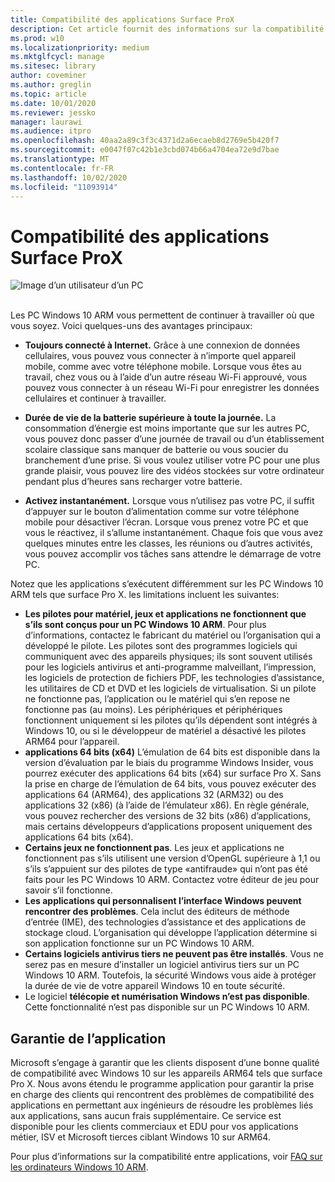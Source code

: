 ```yaml
---
title: Compatibilité des applications Surface ProX
description: Cet article fournit des informations sur la compatibilité des applications d’introduction aux PC fonctionnant sous la surface Pro X ARM.
ms.prod: w10
ms.localizationpriority: medium
ms.mktglfcycl: manage
ms.sitesec: library
author: coveminer
ms.author: greglin
ms.topic: article
ms.date: 10/01/2020
ms.reviewer: jessko
manager: laurawi
ms.audience: itpro
ms.openlocfilehash: 40aa2a89c3f3c4371d2a6ecaeb8d2769e5b420f7
ms.sourcegitcommit: e0047f07c42b1e3cbd074b66a4704ea72e9d7bae
ms.translationtype: MT
ms.contentlocale: fr-FR
ms.lasthandoff: 10/02/2020
ms.locfileid: "11093914"
---
```

# Compatibilité des applications Surface ProX



 ![Image d’un utilisateur d’un PC](images/4527790_en_4.png)<br><br>



Les PC Windows 10 ARM vous permettent de continuer à travailler où que vous soyez. Voici quelques-uns des avantages principaux:

- **Toujours connecté à Internet.** Grâce à une connexion de données cellulaires, vous pouvez vous connecter à n’importe quel appareil mobile, comme avec votre téléphone mobile. Lorsque vous êtes au travail, chez vous ou à l’aide d’un autre réseau Wi-Fi approuvé, vous pouvez vous connecter à un réseau Wi-Fi pour enregistrer les données cellulaires et continuer à travailler.

- **Durée de vie de la batterie supérieure à toute la journée.**  La consommation d’énergie est moins importante que sur les autres PC, vous pouvez donc passer d’une journée de travail ou d’un établissement scolaire classique sans manquer de batterie ou vous soucier du branchement d’une prise. Si vous voulez utiliser votre PC pour une plus grande plaisir, vous pouvez lire des vidéos stockées sur votre ordinateur pendant plus d’heures sans recharger votre batterie.

- **Activez instantanément.** Lorsque vous n’utilisez pas votre PC, il suffit d’appuyer sur le bouton d’alimentation comme sur votre téléphone mobile pour désactiver l’écran. Lorsque vous prenez votre PC et que vous le réactivez, il s’allume instantanément. Chaque fois que vous avez quelques minutes entre les classes, les réunions ou d’autres activités, vous pouvez accomplir vos tâches sans attendre le démarrage de votre PC.

Notez que les applications s’exécutent différemment sur les PC Windows 10 ARM tels que surface Pro X. les limitations incluent les suivantes:

- **Les pilotes pour matériel, jeux et applications ne fonctionnent que s’ils sont conçus pour un PC Windows 10 ARM**. Pour plus d’informations, contactez le fabricant du matériel ou l’organisation qui a développé le pilote. Les pilotes sont des programmes logiciels qui communiquent avec des appareils physiques; ils sont souvent utilisés pour les logiciels antivirus et anti-programme malveillant, l’impression, les logiciels de protection de fichiers PDF, les technologies d’assistance, les utilitaires de CD et DVD et les logiciels de virtualisation. Si un pilote ne fonctionne pas, l’application ou le matériel qui s’en repose ne fonctionne pas (au moins). Les périphériques et périphériques fonctionnent uniquement si les pilotes qu’ils dépendent sont intégrés à Windows 10, ou si le développeur de matériel a désactivé les pilotes ARM64 pour l’appareil.
- **applications 64 bits (x64)** L’émulation de 64 bits est disponible dans la version d’évaluation par le biais du programme Windows Insider, vous pourrez exécuter des applications 64 bits (x64) sur surface Pro X. Sans la prise en charge de l’émulation de 64 bits, vous pouvez exécuter des applications 64 (ARM64), des applications 32 (ARM32) ou des applications 32 (x86) (à l’aide de l’émulateur x86). En règle générale, vous pouvez rechercher des versions de 32 bits (x86) d’applications, mais certains développeurs d’applications proposent uniquement des applications 64 bits (x64).
- **Certains jeux ne fonctionnent pas**. Les jeux et applications ne fonctionnent pas s’ils utilisent une version d’OpenGL supérieure à 1,1 ou s’ils s’appuient sur des pilotes de type «antifraude» qui n’ont pas été faits pour les PC Windows 10 ARM. Contactez votre éditeur de jeu pour savoir s’il fonctionne.
- **Les applications qui personnalisent l’interface Windows peuvent rencontrer des problèmes**. Cela inclut des éditeurs de méthode d’entrée (IME), des technologies d’assistance et des applications de stockage cloud. L’organisation qui développe l’application détermine si son application fonctionne sur un PC Windows 10 ARM.
- **Certains logiciels antivirus tiers ne peuvent pas être installés**. Vous ne serez pas en mesure d’installer un logiciel antivirus tiers sur un PC Windows 10 ARM. Toutefois, la sécurité Windows vous aide à protéger la durée de vie de votre appareil Windows 10 en toute sécurité.
- Le logiciel **télécopie et numérisation Windows n’est pas disponible**. Cette fonctionnalité n’est pas disponible sur un PC Windows 10 ARM.

## Garantie de l’application

Microsoft s’engage à garantir que les clients disposent d’une bonne qualité de compatibilité avec Windows 10 sur les appareils ARM64 tels que surface Pro X. Nous avons étendu le programme application pour garantir la prise en charge des clients qui rencontrent des problèmes de compatibilité des applications en permettant aux ingénieurs de résoudre les problèmes liés aux applications, sans aucun frais supplémentaire. Ce service est disponible pour les clients commerciaux et EDU pour vos applications métier, ISV et Microsoft tierces ciblant Windows 10 sur ARM64. 

Pour plus d’informations sur la compatibilité entre applications, voir [FAQ sur les ordinateurs Windows 10 ARM](https://support.microsoft.com/en-us/help/4521606).
